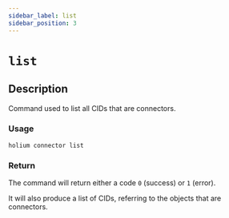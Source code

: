 ```yaml
---
sidebar_label: list
sidebar_position: 3
---
```


# `list`

## Description

Command used to list all CIDs that are connectors.

### Usage

`holium connector list`

### Return

The command will return either a code `0` (success) or `1` (error).

It will also produce a list of CIDs, referring to the objects that are connectors.
